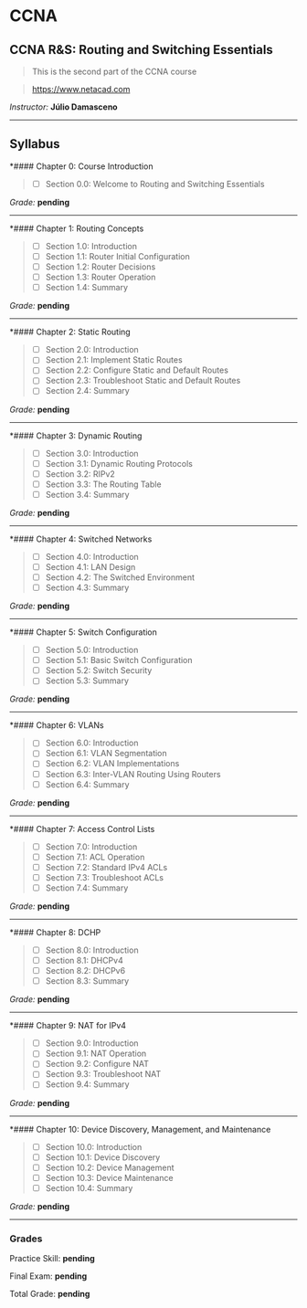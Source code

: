 # CCNA
## CCNA R&S: Routing and Switching Essentials
> This is the second part of the CCNA course

> https://www.netacad.com

*Instructor:* **Júlio Damasceno**

---

## Syllabus

*#### Chapter 0: Course Introduction
> - [ ] Section 0.0: Welcome to Routing and Switching Essentials

*Grade:* **pending**

---

*#### Chapter 1: Routing Concepts
> - [ ] Section 1.0: Introduction
> - [ ] Section 1.1: Router Initial Configuration
> - [ ] Section 1.2: Router Decisions
> - [ ] Section 1.3: Router Operation
> - [ ] Section 1.4: Summary

*Grade:* **pending**

---

*#### Chapter 2: Static Routing
> - [ ] Section 2.0: Introduction
> - [ ] Section 2.1: Implement Static Routes
> - [ ] Section 2.2: Configure Static and Default Routes
> - [ ] Section 2.3: Troubleshoot Static and Default Routes
> - [ ] Section 2.4: Summary

*Grade:* **pending**

---

*#### Chapter 3: Dynamic Routing
> - [ ] Section 3.0: Introduction
> - [ ] Section 3.1: Dynamic Routing Protocols
> - [ ] Section 3.2: RIPv2
> - [ ] Section 3.3: The Routing Table
> - [ ] Section 3.4: Summary

*Grade:* **pending**

---

*#### Chapter 4: Switched Networks
> - [ ] Section 4.0: Introduction
> - [ ] Section 4.1: LAN Design
> - [ ] Section 4.2: The Switched Environment
> - [ ] Section 4.3: Summary

*Grade:* **pending**

---

*#### Chapter 5: Switch Configuration
> - [ ] Section 5.0: Introduction
> - [ ] Section 5.1: Basic Switch Configuration
> - [ ] Section 5.2: Switch Security
> - [ ] Section 5.3: Summary

*Grade:* **pending**

---

*#### Chapter 6: VLANs
> - [ ] Section 6.0: Introduction
> - [ ] Section 6.1: VLAN Segmentation
> - [ ] Section 6.2: VLAN Implementations
> - [ ] Section 6.3: Inter-VLAN Routing Using Routers
> - [ ] Section 6.4: Summary

*Grade:* **pending**

---

*#### Chapter 7: Access Control Lists
> - [ ] Section 7.0: Introduction
> - [ ] Section 7.1: ACL Operation
> - [ ] Section 7.2: Standard IPv4 ACLs
> - [ ] Section 7.3: Troubleshoot ACLs
> - [ ] Section 7.4: Summary

*Grade:* **pending**

---

*#### Chapter 8: DCHP
> - [ ] Section 8.0: Introduction
> - [ ] Section 8.1: DHCPv4
> - [ ] Section 8.2: DHCPv6
> - [ ] Section 8.3: Summary

*Grade:* **pending**

---

*#### Chapter 9: NAT for IPv4
> - [ ] Section 9.0: Introduction
> - [ ] Section 9.1: NAT Operation
> - [ ] Section 9.2: Configure NAT
> - [ ] Section 9.3: Troubleshoot NAT
> - [ ] Section 9.4: Summary

*Grade:* **pending**

---

*#### Chapter 10: Device Discovery, Management, and Maintenance
> - [ ] Section 10.0: Introduction
> - [ ] Section 10.1: Device Discovery
> - [ ] Section 10.2: Device Management
> - [ ] Section 10.3: Device Maintenance
> - [ ] Section 10.4: Summary

*Grade:* **pending**
    
---
### Grades

Practice Skill: **pending**

Final Exam: **pending**

Total Grade: **pending**
